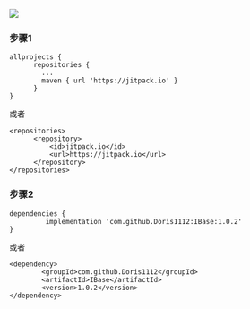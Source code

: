 [![](https://jitpack.io/v/Doris1112/IBase.svg)](https://jitpack.io/#Doris1112/IBase)
### 步骤1
```
allprojects {
      repositories {
        ...
        maven { url 'https://jitpack.io' }
      }
}
```
或者
```
<repositories>
      <repository>
          <id>jitpack.io</id>
          <url>https://jitpack.io</url>
      </repository>
</repositories>
```

### 步骤2
```
dependencies {
         implementation 'com.github.Doris1112:IBase:1.0.2'
}
```
或者
```
<dependency>
        <groupId>com.github.Doris1112</groupId>
        <artifactId>IBase</artifactId>
        <version>1.0.2</version>
</dependency>
```

